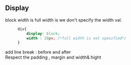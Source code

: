 ## Display


<dl>
	<dt>block width is full width is we don't specify the width val.</dt>
<dd>

```css width: 30px;
div{
	display: block;
	width : 20px; /*full width is not spesified*/
}
```
</dd>

<dt>add line break : before and after</dd>
<dt>Respect the padding , margin and width& hight</dd>

</dl>
